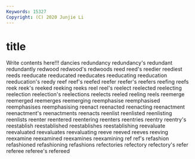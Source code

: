 ```yaml
---
Keywords: 15327
Copyright: (C) 2020 Junjie Li
---
```


# title

Write contents here!!!
dancies 
redundancy 
redundancy's 
redundant
redundantly 
redwood 
redwood's 
redwoods 
reed 
reed's 
reedier 
reediest 
reeds 
reeducate
reeducated 
reeducates 
reeducating 
reeducation 
reeducation's 
reedy 
reef 
reef's 
reefed 
reefer
reefer's 
reefers 
reefing 
reefs 
reek 
reek's 
reeked 
reeking 
reeks 
reel
reel's 
reelect 
reelected 
reelecting 
reelection 
reelection's 
reelections 
reelects 
reeled 
reeling
reels 
reemerge 
reemerged 
reemerges 
reemerging 
reemphasise 
reemphasised 
reemphasises 
reemphasising 
reenact
reenacted 
reenacting 
reenactment 
reenactment's 
reenactments 
reenacts 
reenlist 
reenlisted 
reenlisting 
reenlists
reenter 
reentered 
reentering 
reenters 
reentries 
reentry 
reentry's 
reestablish 
reestablished 
reestablishes
reestablishing 
reevaluate 
reevaluated 
reevaluates 
reevaluating 
reeve 
reeved 
reeves 
reeving 
reexamine
reexamined 
reexamines 
reexamining 
ref 
ref's 
refashion 
refashioned 
refashioning 
refashions 
refectories
refectory 
refectory's 
refer 
referee 
referee's 
refereed 
